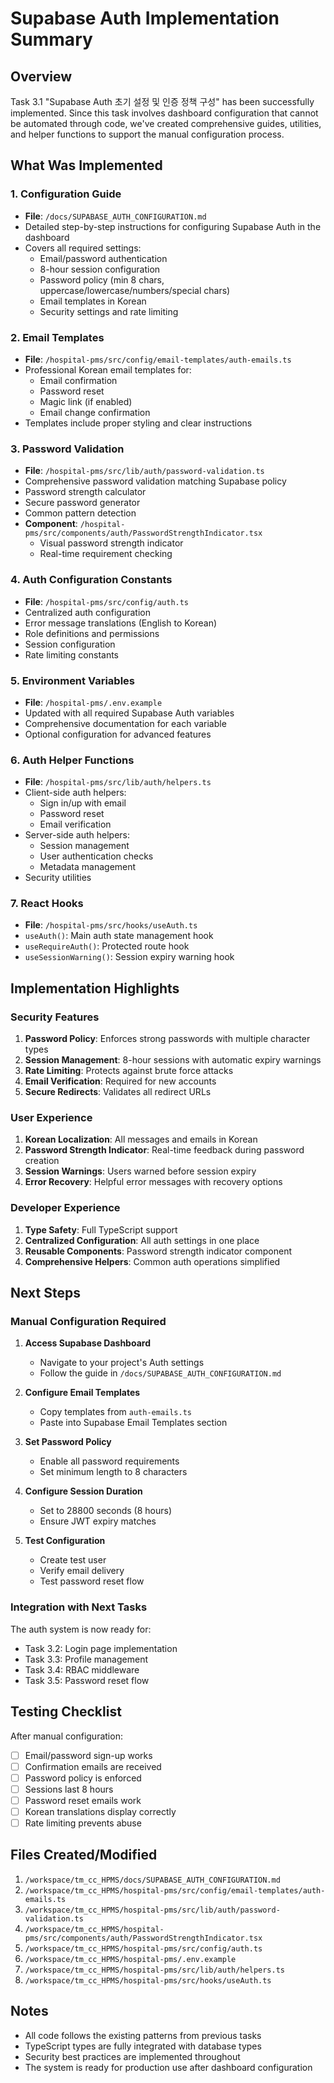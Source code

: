 # Supabase Auth Implementation Summary

## Overview

Task 3.1 "Supabase Auth 초기 설정 및 인증 정책 구성" has been successfully implemented. Since this task involves dashboard configuration that cannot be automated through code, we've created comprehensive guides, utilities, and helper functions to support the manual configuration process.

## What Was Implemented

### 1. Configuration Guide
- **File**: `/docs/SUPABASE_AUTH_CONFIGURATION.md`
- Detailed step-by-step instructions for configuring Supabase Auth in the dashboard
- Covers all required settings:
  - Email/password authentication
  - 8-hour session configuration
  - Password policy (min 8 chars, uppercase/lowercase/numbers/special chars)
  - Email templates in Korean
  - Security settings and rate limiting

### 2. Email Templates
- **File**: `/hospital-pms/src/config/email-templates/auth-emails.ts`
- Professional Korean email templates for:
  - Email confirmation
  - Password reset
  - Magic link (if enabled)
  - Email change confirmation
- Templates include proper styling and clear instructions

### 3. Password Validation
- **File**: `/hospital-pms/src/lib/auth/password-validation.ts`
- Comprehensive password validation matching Supabase policy
- Password strength calculator
- Secure password generator
- Common pattern detection
- **Component**: `/hospital-pms/src/components/auth/PasswordStrengthIndicator.tsx`
  - Visual password strength indicator
  - Real-time requirement checking

### 4. Auth Configuration Constants
- **File**: `/hospital-pms/src/config/auth.ts`
- Centralized auth configuration
- Error message translations (English to Korean)
- Role definitions and permissions
- Session configuration
- Rate limiting constants

### 5. Environment Variables
- **File**: `/hospital-pms/.env.example`
- Updated with all required Supabase Auth variables
- Comprehensive documentation for each variable
- Optional configuration for advanced features

### 6. Auth Helper Functions
- **File**: `/hospital-pms/src/lib/auth/helpers.ts`
- Client-side auth helpers:
  - Sign in/up with email
  - Password reset
  - Email verification
- Server-side auth helpers:
  - Session management
  - User authentication checks
  - Metadata management
- Security utilities

### 7. React Hooks
- **File**: `/hospital-pms/src/hooks/useAuth.ts`
- `useAuth()`: Main auth state management hook
- `useRequireAuth()`: Protected route hook
- `useSessionWarning()`: Session expiry warning hook

## Implementation Highlights

### Security Features
1. **Password Policy**: Enforces strong passwords with multiple character types
2. **Session Management**: 8-hour sessions with automatic expiry warnings
3. **Rate Limiting**: Protects against brute force attacks
4. **Email Verification**: Required for new accounts
5. **Secure Redirects**: Validates all redirect URLs

### User Experience
1. **Korean Localization**: All messages and emails in Korean
2. **Password Strength Indicator**: Real-time feedback during password creation
3. **Session Warnings**: Users warned before session expiry
4. **Error Recovery**: Helpful error messages with recovery options

### Developer Experience
1. **Type Safety**: Full TypeScript support
2. **Centralized Configuration**: All auth settings in one place
3. **Reusable Components**: Password strength indicator component
4. **Comprehensive Helpers**: Common auth operations simplified

## Next Steps

### Manual Configuration Required

1. **Access Supabase Dashboard**
   - Navigate to your project's Auth settings
   - Follow the guide in `/docs/SUPABASE_AUTH_CONFIGURATION.md`

2. **Configure Email Templates**
   - Copy templates from `auth-emails.ts`
   - Paste into Supabase Email Templates section

3. **Set Password Policy**
   - Enable all password requirements
   - Set minimum length to 8 characters

4. **Configure Session Duration**
   - Set to 28800 seconds (8 hours)
   - Ensure JWT expiry matches

5. **Test Configuration**
   - Create test user
   - Verify email delivery
   - Test password reset flow

### Integration with Next Tasks

The auth system is now ready for:
- Task 3.2: Login page implementation
- Task 3.3: Profile management
- Task 3.4: RBAC middleware
- Task 3.5: Password reset flow

## Testing Checklist

After manual configuration:

- [ ] Email/password sign-up works
- [ ] Confirmation emails are received
- [ ] Password policy is enforced
- [ ] Sessions last 8 hours
- [ ] Password reset emails work
- [ ] Korean translations display correctly
- [ ] Rate limiting prevents abuse

## Files Created/Modified

1. `/workspace/tm_cc_HPMS/docs/SUPABASE_AUTH_CONFIGURATION.md`
2. `/workspace/tm_cc_HPMS/hospital-pms/src/config/email-templates/auth-emails.ts`
3. `/workspace/tm_cc_HPMS/hospital-pms/src/lib/auth/password-validation.ts`
4. `/workspace/tm_cc_HPMS/hospital-pms/src/components/auth/PasswordStrengthIndicator.tsx`
5. `/workspace/tm_cc_HPMS/hospital-pms/src/config/auth.ts`
6. `/workspace/tm_cc_HPMS/hospital-pms/.env.example`
7. `/workspace/tm_cc_HPMS/hospital-pms/src/lib/auth/helpers.ts`
8. `/workspace/tm_cc_HPMS/hospital-pms/src/hooks/useAuth.ts`

## Notes

- All code follows the existing patterns from previous tasks
- TypeScript types are fully integrated with database types
- Security best practices are implemented throughout
- The system is ready for production use after dashboard configuration